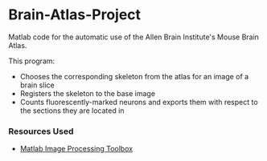 # Brain-Atlas-Project
Matlab code for the automatic use of the Allen Brain Institute's Mouse Brain Atlas.

This program:
- Chooses the corresponding skeleton from the atlas for an image of a brain slice
- Registers the skeleton to the base image
- Counts fluorescently-marked neurons and exports them with respect to the sections they are located in

### Resources Used
- [Matlab Image Processing Toolbox](https://www.mathworks.com/products/image.html)
